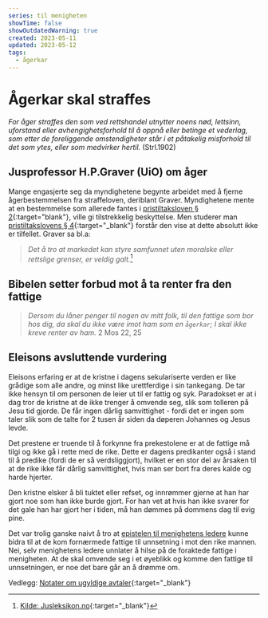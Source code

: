 ```yaml
---
series: til menigheten
showTime: false
showOutdatedWarning: true
created: 2023-05-11
updated: 2023-05-12
tags:
  - ågerkar
---
```


# Ågerkar skal straffes
_For åger straffes den som ved rettshandel utnytter noens nød, lettsinn, uforstand eller avhengighetsforhold til å oppnå eller betinge et vederlag, som etter de foreliggende omstendigheter står i et påtakelig misforhold til det som ytes, eller som medvirker hertil._ (Strl.1902)

## Jusprofessor H.P.Graver (UiO) om åger
Mange engasjerte seg da myndighetene begynte arbeidet med å fjerne ågerbestemmelsen fra straffeloven, deriblant Graver. Myndighetene mente at en bestemmelse som allerede fantes i [pristiltaksloven § 2](https://lovdata.no/lov/1993-06-11-66/§2){:target="blank"}, ville gi tilstrekkelig beskyttelse. Men studerer man [pristiltakslovens § 4](https://lovdata.no/lov/1993-06-11-66/§4){:target="_blank"} forstår den vise at dette absolutt ikke er tilfellet. Graver sa bl.a:

> _Det å tro at markedet kan styre samfunnet uten moralske eller rettslige grenser, er veldig galt._[^1]

## Bibelen setter forbud mot å ta renter fra den fattige
> _Dersom du låner penger til nogen av mitt folk, til den fattige som bor hos dig, da skal du ikke være imot ham som en `ågerkar`; I skal ikke kreve renter av ham._ 2 Mos 22, 25

## Eleisons avsluttende vurdering
Eleisons erfaring er at de kristne i dagens sekulariserte verden er like grådige som alle andre, og minst like urettferdige i sin tankegang. De tar ikke hensyn til om personen de leier ut til er fattig og syk. Paradokset er at i dag tror de kristne at de ikke trenger å omvende seg, slik som tolleren på Jesu tid gjorde. De får ingen dårlig samvittighet - fordi det er ingen som taler slik som de talte for 2 tusen år siden da døperen Johannes og Jesus levde.

Det prestene er truende til å forkynne fra prekestolene er at de fattige må tilgi og ikke gå i rette med de rike. Dette er dagens predikanter også i stand til å predike (fordi de er så verdsliggjort), hvilket er en stor del av årsaken til at de rike ikke får dårlig samvittighet, hvis man ser bort fra deres kalde og harde hjerter.

Den kristne elsker å bli tuktet eller refset, og innrømmer gjerne at han har gjort noe som han ikke burde gjort. For han vet at hvis han ikke svarer for det gale han har gjort her i tiden, må han dømmes på dommens dag til evig pine.

Det var trolig ganske naivt å tro at [epistelen til menighetens ledere](/article/griskhet/eleison-til-menighetsledere) kunne bidra til at de kom fornærmede fattige til unnsetning i mot den rike mannen. Nei, selv menighetens ledere unnlater å hilse på de foraktede fattige i menigheten. At de skal omvende seg i et øyeblikk og komme den fattige til unnsetningen, er noe det bare går an å drømme om.

[^1]: [Kilde: Jusleksikon.no](https://jusleksikon.no/wiki/%C3%85ger){:target="_blank"}

Vedlegg: [Notater om ugyldige avtaler](/article/griskhet/vedlegg-notater-om-ugyldige-avtaler){:target="_blank"}